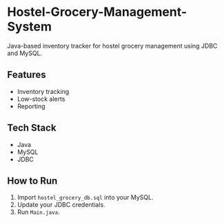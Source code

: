 # Hostel-Grocery-Management-System
Java-based inventory tracker for hostel grocery management using JDBC and MySQL.

## Features
- Inventory tracking
- Low-stock alerts
- Reporting

## Tech Stack
- Java
- MySQL
- JDBC

## How to Run
1. Import `hostel_grocery_db.sql` into your MySQL.
2. Update your JDBC credentials.
3. Run `Main.java`.
